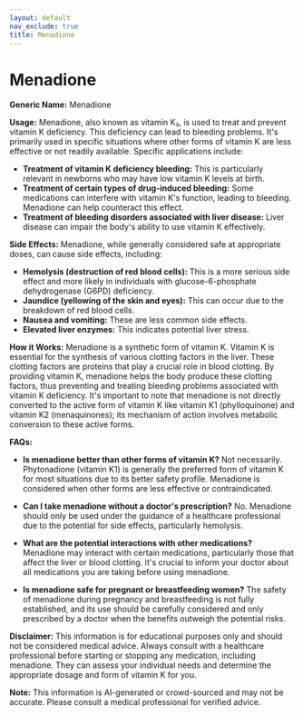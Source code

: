 ```yaml
---
layout: default
nav_exclude: true
title: Menadione
---
```


# Menadione

**Generic Name:** Menadione

**Usage:** Menadione, also known as vitamin K₃, is used to treat and prevent vitamin K deficiency.  This deficiency can lead to bleeding problems.  It's primarily used in specific situations where other forms of vitamin K are less effective or not readily available.  Specific applications include:

* **Treatment of vitamin K deficiency bleeding:**  This is particularly relevant in newborns who may have low vitamin K levels at birth.
* **Treatment of certain types of drug-induced bleeding:** Some medications can interfere with vitamin K's function, leading to bleeding. Menadione can help counteract this effect.
* **Treatment of bleeding disorders associated with liver disease:** Liver disease can impair the body's ability to use vitamin K effectively.


**Side Effects:** Menadione, while generally considered safe at appropriate doses, can cause side effects, including:

* **Hemolysis (destruction of red blood cells):** This is a more serious side effect and more likely in individuals with glucose-6-phosphate dehydrogenase (G6PD) deficiency.
* **Jaundice (yellowing of the skin and eyes):** This can occur due to the breakdown of red blood cells.
* **Nausea and vomiting:** These are less common side effects.
* **Elevated liver enzymes:** This indicates potential liver stress.


**How it Works:** Menadione is a synthetic form of vitamin K.  Vitamin K is essential for the synthesis of various clotting factors in the liver.  These clotting factors are proteins that play a crucial role in blood clotting.  By providing vitamin K, menadione helps the body produce these clotting factors, thus preventing and treating bleeding problems associated with vitamin K deficiency.  It's important to note that menadione is not directly converted to the active form of vitamin K like vitamin K1 (phylloquinone) and vitamin K2 (menaquinones); its mechanism of action involves metabolic conversion to these active forms.


**FAQs:**

* **Is menadione better than other forms of vitamin K?** Not necessarily.  Phytonadione (vitamin K1) is generally the preferred form of vitamin K for most situations due to its better safety profile. Menadione is considered when other forms are less effective or contraindicated.

* **Can I take menadione without a doctor's prescription?** No.  Menadione should only be used under the guidance of a healthcare professional due to the potential for side effects, particularly hemolysis.

* **What are the potential interactions with other medications?** Menadione may interact with certain medications, particularly those that affect the liver or blood clotting.  It's crucial to inform your doctor about all medications you are taking before using menadione.

* **Is menadione safe for pregnant or breastfeeding women?**  The safety of menadione during pregnancy and breastfeeding is not fully established, and its use should be carefully considered and only prescribed by a doctor when the benefits outweigh the potential risks.

**Disclaimer:** This information is for educational purposes only and should not be considered medical advice.  Always consult with a healthcare professional before starting or stopping any medication, including menadione.  They can assess your individual needs and determine the appropriate dosage and form of vitamin K for you.


**Note:** This information is AI-generated or crowd-sourced and may not be accurate. Please consult a medical professional for verified advice.